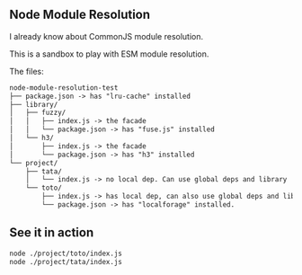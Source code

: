 ## Node Module Resolution

I already know about CommonJS module resolution.

This is a sandbox to play with ESM module resolution.

The files:

```txt
node-module-resolution-test
├── package.json -> has "lru-cache" installed
├── library/
│   ├── fuzzy/
│   │   ├── index.js -> the facade
│   │   └── package.json -> has "fuse.js" installed
│   └── h3/
│       ├── index.js -> the facade
│       └── package.json -> has "h3" installed
└── project/
    ├── tata/
    │   └── index.js -> no local dep. Can use global deps and library
    └── toto/
        ├── index.js -> has local dep, can also use global deps and library
        └── package.json -> has "localforage" installed.
```

## See it in action

```sh
node ./project/toto/index.js
node ./project/tata/index.js
```
